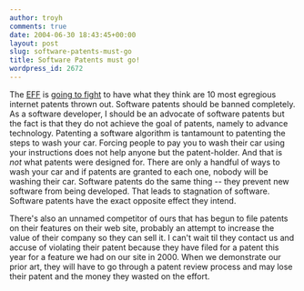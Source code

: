 ```yaml
---
author: troyh
comments: true
date: 2004-06-30 18:43:45+00:00
layout: post
slug: software-patents-must-go
title: Software Patents must go!
wordpress_id: 2672
---
```


The [EFF](http://www.eff.org) is [going to fight](http://www.eff.org/patent/) to have what they think are 10 most egregious internet patents thrown out. Software patents should be banned completely. As a software developer, I should be an advocate of software patents but the fact is that they do not achieve the goal of patents, namely to advance technology. Patenting a software algorithm is tantamount to patenting the steps to wash your car. Forcing people to pay you to wash their car using your instructions does not help anyone but the patent-holder. And that is _not_ what patents were designed for. There are only a handful of ways to wash your car and if patents are granted to each one, nobody will be washing their car. Software patents do the same thing -- they prevent new software from being developed. That leads to stagnation of software. Software patents have the exact opposite effect they intend.

There's also an unnamed competitor of ours that has begun to file patents on their features on their web site, probably an attempt to increase the value of their company so they can sell it. I can't wait til they contact us and accuse of violating their patent because they have filed for a patent this year for a feature we had on our site in 2000. When we demonstrate our prior art, they will have to go through a patent review process and may lose their patent and the money they wasted on the effort.

